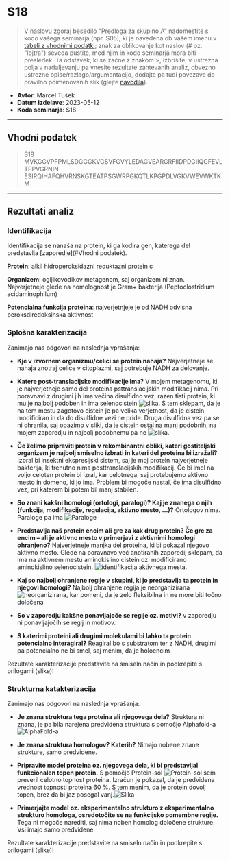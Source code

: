 # S18

> V naslovu zgoraj besedilo "Predloga za skupino A" nadomestite s kodo vašega seminarja (npr. S05), ki je navedena ob vašem imenu v [tabeli z vhodnimi podatki](seminar.md); znak za oblikovanje kot naslov (# oz. "lojtra") seveda pustite, med njim in kodo seminarja mora biti presledek. Ta odstavek, ki se začne z znakom >, izbrišite, v ustrezna polja v nadaljevanju pa vnesite rezultate zahtevanih analiz, obvezno ustrezne opise/razlago/argumentacijo, dodajte pa tudi povezave do pravilno poimenovanih slik (glejte [navodila](navodila.md)).

- **Avtor**: Marcel Tušek
- **Datum izdelave**: 2023-05-12
- **Koda seminarja**: S18

---
## Vhodni podatek
>S18
MVKGGVPFPMLSDGGGKVGSVFGVYLEDAGVEARGRFIIDPDGIIQGFEVLTPPVGRNIN
ESIRQIHAFQHVRNSKGTEATPSGWRPGKQTLKPGPDLVGKVWEVWKTKM


---
## Rezultati analiz

### Identifikacija
Identifikacija se nanaša na protein, ki ga kodira gen, katerega del predstavlja  [zaporedje](#Vhodni podatek).

**Protein**: alkil hidroperoksidazni reduktazni protein c

**Organizem**: ogljikovodikov metagenom, saj organizem ni znan. Najverjetneje glede na homolognost je Gram+ bakterija (Peptoclostridium acidaminophilum)

**Potencialna funkcija proteina**: najverjetnjeje je od NADH odvisna peroksdiredoksinska aktivnost

### Splošna karakterizacija
Zanimajo nas odgovori na naslednja vprašanja:
- **Kje v izvornem organizmu/celici se protein nahaja?**
    Najverjetneje se nahaja znotraj celice v citoplazmi, saj potrebuje NADH za delovanje.
    
- **Katere post-translacijske modifikacije ima?**
    V mojem metagenomu, ki je najverjetneje samo del proteina psttranslacijskih modifikacij nima. Pri poravnavi z drugimi jih ima večina disulfidno vez, razen tisti protein, ki mu je najbolj podoben in ima selenocistein ![slika](s18-ohranjena-disulfidna-vez.png). S tem sklepam, da je na tem mestu zagotovo cistein je pa velika verjetnost, da je cistein modificiran in da do disulfidne vezi ne pride. Druga disulfidna vez pa se ni ohranila, saj opazimo v sliki, da je cistein ostal na manj podobnih, na mojem zaporedju in najbolj podobnemu pa ne ![slika](s18-neohranjena-disulfidna-vez.png).
    
- **Če želimo pripraviti protein v rekombinantni obliki, kateri gostiteljski organizem je najbolj smiselno izbrati in kateri del proteina bi izražali?**
    Izbral bi insektni ekspresijski sistem, saj je moj protein najverjetneje bakterija, ki trenutno nima posttranslacijskih modifikacij. Če bi imel na voljo celoten protein bi izral, kar celotnega, saj protebujemo aktivno mesto in domeno, ki jo ima. Problem bi mogoče nastal, če ima disulfidno vez, pri katerem bi potem bil manj stabilen. 
    
    
- **So znani kakšni homologi (ortologi, paralogi)? Kaj je znanega o njih (funkcija, modifikacije, regulacija, aktivno mesto, ...)?**
    Ortologov nima. Paraloge pa ima ![Paraloge](s18-paralogi.png)
    
- **Predstavlja naš protein encim ali gre za kak drug protein? Če gre za encim – ali je aktivno mesto v primerjavi z aktivnimi homologi ohranjeno?**
      Najverjetneje manjka del proteina, ki bi pokazal njegovo aktivno mesto. Glede na poravnavo več anotiranih zaporedij sklepam, da ima na aktivnem mestu aminokislino cistein oz. modificirano aminokislino selenocistein. ![identifikacija aktivnega mesta](s18-aktivno-mesto.png). 
      
- **Kaj so najbolj ohranjene regije v skupini, ki jo predstavlja ta protein in njegovi homologi?**
     Najbolj ohranjene regija je neorganizirana ![neorganizirana](s18-regije), kar pomeni, da je zelo fleksibilna in ne more biti točno določena
    
- **So v zaporedju kakšne ponavljajoče se regije oz. motivi?**
    v zaporedju ni ponavljajočih se regij in motivov.
    
- **S katerimi proteini ali drugimi molekulami bi lahko ta protein potencialno interagiral?**
    Reagiral bo s substratom ter z NADH, drugimi pa potencialno ne bi smel, saj menim, da je holoencim

Rezultate karakterizacije predstavite na smiseln način in podkrepite s prilogami (slike)!

### Strukturna katakterizacija
Zanimajo nas odgovori na naslednja vprašanja:
- **Je znana struktura tega proteina ali njegovega dela?**
    Struktura ni znana, je pa bila narejena predvidena struktura s pomočjo Alphafold-a ![AlphaFold-a](s18-alphafold.png)
    
- **Je znana struktura homologov? Katerih?**
    Nimajo nobene znane strukture, samo predvidene.
    
- **Pripravite model proteina oz. njegovega dela, ki bi predstavljal funkcionalen topen protein.**
    S pomočjo Protein-sol ![Protein-sol](s18-topnost) sem preveril celotno topnost proteina. Izračun je pokazal, da je predvidena vrednost topnosti proteina 60 %. S tem menim, da je protein dovolj topen, brez da bi jaz posegal vanj.![Slika](s18-alphafold.png)
    
- **Primerjajte model oz. eksperimentalno strukturo z eksperimentalno strukturo homologa, osredotočite se na funkcijsko pomembne regije.**
    Tega ni mogoče narediti, saj nima noben homolog določene strukture. Vsi imajo samo predvidene

Rezultate karakterizacije predstavite na smiseln način in podkrepite s prilogami (slike)!